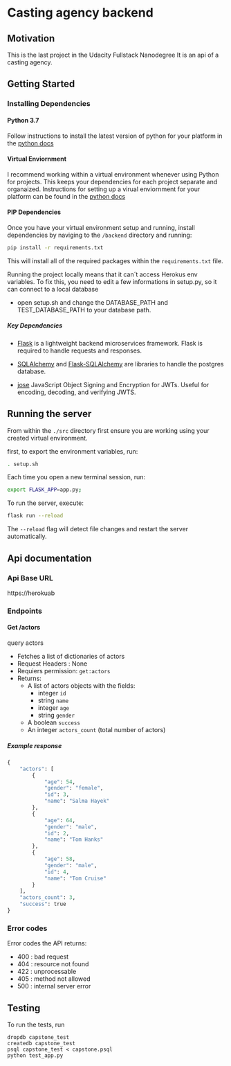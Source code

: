 # Casting agency backend

## Motivation
This is the last project in the Udacity Fullstack Nanodegree
It is an api of a casting agency.

## Getting Started

### Installing Dependencies

#### Python 3.7

Follow instructions to install the latest version of python for your platform in the [python docs](https://docs.python.org/3/using/unix.html#getting-and-installing-the-latest-version-of-python)

#### Virtual Enviornment

I recommend working within a virtual environment whenever using Python for projects. This keeps your dependencies for each project separate and organaized. Instructions for setting up a virual enviornment for your platform can be found in the [python docs](https://packaging.python.org/guides/installing-using-pip-and-virtual-environments/)

#### PIP Dependencies

Once you have your virtual environment setup and running, install dependencies by naviging to the `/backend` directory and running:

```bash
pip install -r requirements.txt
```

This will install all of the required packages within the `requirements.txt` file.

Running the project locally means that it can´t access Herokus env variables. To fix this, you need to edit a few informations in setup.py, so it can connect to a local database

- open setup.sh and change the DATABASE_PATH and TEST_DATABASE_PATH to your database path.


##### Key Dependencies

- [Flask](http://flask.pocoo.org/)  is a lightweight backend microservices framework. Flask is required to handle requests and responses.

- [SQLAlchemy](https://www.sqlalchemy.org/) and [Flask-SQLAlchemy](https://flask-sqlalchemy.palletsprojects.com/en/2.x/) are libraries to handle the postgres database.

- [jose](https://python-jose.readthedocs.io/en/latest/) JavaScript Object Signing and Encryption for JWTs. Useful for encoding, decoding, and verifying JWTS.

## Running the server

From within the `./src` directory first ensure you are working using your created virtual environment.

first, to export the environment variables, run:
```bash
. setup.sh
```


Each time you open a new terminal session, run:

```bash
export FLASK_APP=app.py;
```

To run the server, execute:

```bash
flask run --reload
```

The `--reload` flag will detect file changes and restart the server automatically.

## Api documentation
### Api Base URL
https://herokuab

### Endpoints

#### Get /actors
query actors
- Fetches a list of dictionaries of actors
- Request Headers : None
- Requiers permission: `get:actors`
- Returns:
  - A list of actors objects with the fields:
    - integer `id`
    - string `name`
    - integer `age`
    - string `gender`
  - A boolean `success`
  - An integer `actors_count` (total number of actors)
##### Example response
```python
{
    "actors": [
        {
            "age": 54,
            "gender": "female",
            "id": 3,
            "name": "Salma Hayek"
        },
        {
            "age": 64,
            "gender": "male",
            "id": 2,
            "name": "Tom Hanks"
        },
        {
            "age": 58,
            "gender": "male",
            "id": 4,
            "name": "Tom Cruise"
        }
    ],
    "actors_count": 3,
    "success": true
}

```


   




### Error codes
Error codes the API returns:
- 400 : bad request
- 404 : resource not found
- 422 : unprocessable
- 405 : method not allowed
- 500 : internal server error

## Testing
To run the tests, run
```
dropdb capstone_test
createdb capstone_test
psql capstone_test < capstone.psql
python test_app.py
```